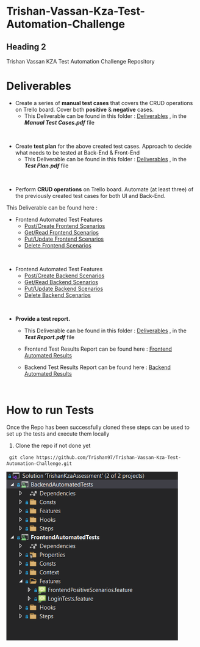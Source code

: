 # Trishan-Vassan-Kza-Test-Automation-Challenge

## Heading 2

Trishan Vassan KZA Test Automation Challenge Repository
<br />

# Deliverables

* Create a series of **manual test cases** that covers the CRUD operations on Trello board. Cover both **positive** & **negative** cases.
  * This Deliverable can be found in this folder : [Deliverables](/Deliverables/) , in the ***Manual Test Cases.pdf*** file

<br />

* Create **test plan** for the above created test cases. Approach to decide what needs to be tested at Back-End & Front-End
  * This Deliverable can be found in this folder : [Deliverables](/Deliverables/) , in the ***Test Plan.pdf*** file
  
<br />

* Perform **CRUD operations** on Trello board. Automate (at least three) of the previously created test cases for both UI and Back-End.

This Deliverable can be found here :
  
 * Frontend Automated Test Features
    * [Post/Create Frontend Scenarios](/FrontendAutomatedTests/Features/CreateScenarios.feature)
    * [Get/Read Frontend Scenarios](/FrontendAutomatedTests/Features/GetScenarios.feature)
    * [Put/Update Frontend Scenarios](/FrontendAutomatedTests/Features/UpdateScenarios.feature)
    * [Delete Frontend Scenarios](/FrontendAutomatedTests/Features/DeleteScenarios.feature)

<br />

* Frontend Automated Test Features
    * [Post/Create Backend Scenarios](/BackendAutomatedTests/Features/CreateScenarios.feature)
    * [Get/Read Backend Scenarios](/BackendAutomatedTests/Features/GetScenarios.feature)
    * [Put/Update Backend Scenarios](/BackendAutomatedTests/Features/UpdateScenarios.feature)
    * [Delete Backend Scenarios](/BackendAutomatedTests/Features/DeleteScenarios.feature)
  
<br />

* **Provide a test report.**

  * This Deliverable can be found in this folder : [Deliverables](/Deliverables/) , in the ***Test Report.pdf*** file

  * Frontend Test Results Report can be found here : [Frontend Automated Results](/TestResults/LivingDocFrontend.html)
  * Backend Test Results Report can be found here : [Backend Automated Results](/TestResults/LivingDocBackend.html)

<br />

# How to run Tests

Once the Repo has been successfully cloned these steps can be used to set up the tests and execute them locally 

1. Clone the repo if not done yet

````
 git clone https://github.com/Trishan97/Trishan-Vassan-Kza-Test-Automation-Challenge.git
````



![Solution Eg](/Media/Screenshots/SolutionTest.PNG)
